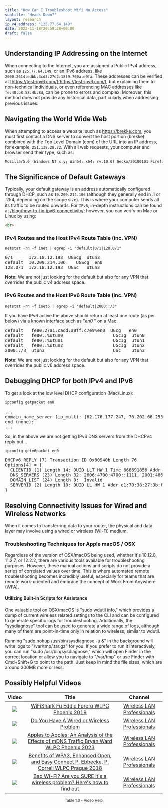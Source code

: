 ```yaml
---
title: "How Can I Troubleshoot Wifi No Access"
subtitle: "Heads Down?"
layout: research
ip_v4_address: "125.77.64.149"
date: 2023-11-18T20:59:28+00:00
draft: false
---
```


## Understanding IP Addressing on the Internet

When connecting to the Internet, you are assigned a Public IPv4 address, such as ```125.77.64.149```, or an IPv6 address, like ```2000:2614:edbb:3cd3:27d2:18f9:760a:e9fa```. These addresses can be verified at [https://test-ipv6.com/](https://test-ipv6.com/), but explaining them to non-technical individuals, or even referencing MAC addresses like ```fe:40:b8:58:4b:8d```, can be prone to errors and complex. Moreover, this method does not provide any historical data, particularly when addressing previous issues.
## Navigating the World Wide Web
When attempting to access a website, such as https://brekke.com, you must first contact a DNS server to convert the host portion (brekke) combined with the Top Level Domain (com) of the URL into an IP address, for example, ```251.138.28.72```. With all web requests, your computer and browser send their type, such as: 
```html
Mozilla/5.0 (Windows NT x.y; Win64; x64; rv:10.0) Gecko/20100101 Firefox/10.0
```
## The Significance of Default Gateways
Typically, your default gateway is an address automatically configured through DHCP, such as ```10.209.214.106``` (although they generally end in .1 or .254, depending on the scope size). This is where your computer sends all its traffic to be routed onwards. For ```IPv6```, in-depth instructions can be found at [/blog/how-to-fix-ipv6-connectivity/](/blog/how-to-fix-ipv6-connectivity/); however, you can verify on Mac or Linux by using:
```html
<br>
```
### IPv4 Routes and the Host IPv4 Route Table (inc. VPN)
```netstat -rn -f inet | egrep -i "default|0/1|128.0/1"```

<pre>
0/1      172.18.12.193  UGScg  utun3
default  10.209.214.106    UGScg  en0
128.0/1  172.18.12.193  UGSc   utun3</pre>

**Note:** We are not just looking for the default but also for any VPN that overrides the public v4 address space.

### IPv6 Routes and the Host IPv6 Route Table (inc. VPN)
```netstat -rn -f inet6 | egrep -i "default|2000::/3"```

If you have IPv6 active the above should return at least one route (as per below) via a known interface such as "_en0_ " on a Mac. 

<pre>
default   fe80:27a1:cadd:a8ff:c7e9%en0  UGcg   en0
default   fe80::%utun0                   UGcIg  utun0
default   fe80::%utun1                   UGcIg  utun1
default   fe80::%utun2                   UGcIg  utun2
2000::/3  utun3                          USc    utun3</pre>

**Note:** We are not just looking for the default but also for any VPN that overrides the public v6 address space.
<br>

## Debugging DHCP for both IPv4 and IPv6

To get a look at the low level DHCP configuration (Mac/Linux): 

```ipconfig getpacket en0```

<pre>
...
domain_name_server (ip_mult): {62.176.177.247, 76.202.66.253}
end (none):
...</pre>

So, in the above we are not getting IPv6 DNS servers from the DHCPv4 reply but...

```ipconfig getv6packet en0```

<pre>
DHCPv6 REPLY (7) Transaction ID 0x80940b Length 76
Options[4] = {
  CLIENTID (1) Length 14: DUID LLT HW 1 Time 668691856 Addr fe:40:b8:58:4b:8d
  DNS_SERVERS (23) Length 32: 2606:4700:4700::1111, 2001:4860:4860::8844
  DOMAIN_LIST (24) Length 0:  Invalid
  SERVERID (2) Length 10: DUID LL HW 1 Addr e1:70:38:27:3b:ff
}</pre>




## Resolving Connectivity Issues for Wired and Wireless Networks
When it comes to transferring data to your router, the physical and data layer may involve using a wired or wireless (Wi-Fi) medium.
### Troubleshooting Techniques for Apple macOS / OSX
Regardless of the version of OSX/macOS being used, whether it's 10.12.8, 11.2.7, or 12.2.2, there are various tools available for troubleshooting purposes. However, these manual actions and scripts do not provide a series of correlated values over time. This is where automated remote troubleshooting becomes incredibly useful, especially for teams that are remote work-oriented and embrace the concept of Work From Anywhere (WFA).
#### Utilizing Built-in Scripts for Assistance
One valuable tool on OSX/macOS is "sudo wdutil info," which provides a dump of current wireless related settings to the CLI and can be configured to generate specific logs for troubleshooting. Additionally, the "sysdiagnose" tool can be used to generate a wide range of logs, although many of them are point-in-time only in relation to wireless, similar to wdutil.

Running "sudo nohup /usr/bin/sysdiagnose -u &" in the background will write logs to "/var/tmp/<blah>.tar.gz" for you. If you prefer to run it interactively, you can run "sudo /usr/bin/sysdiagnose," which will open Finder in the correct location or allow you to navigate to "/var/tmp" or use Finder with Cmd+Shift+G to point to the path. Just keep in mind the file sizes, which are around 300MB more or less.
## Possibly Helpful Videos

<link href="/plugins/lity/css/lity.min.css" rel="stylesheet">
<script src="/plugins/lity/js/lity.min.js"></script>
<div class="table1-start"></div>

|Video | Title | Channel |
| :---: | :---: | :---: |
|<a href="https://www.youtube.com/watch?v=5sSjGo2DZHc" data-lity><img src="https://i.ytimg.com/vi/5sSjGo2DZHc/default.jpg" class="img-fluid"></a>|<a href="https://www.youtube.com/watch?v=5sSjGo2DZHc" data-lity>WiFiShark Fu   Eddie Forero   WLPC Phoenix 2019</a>|<a target="_blank" href="https://www.youtube.com/channel/UCIzBSS46vcqhwmBZ7ZpY-yg" >Wireless LAN Professionals</a>|
|<a href="https://www.youtube.com/watch?v=AJ29knJ5Rsk" data-lity><img src="https://i.ytimg.com/vi/AJ29knJ5Rsk/default.jpg" class="img-fluid"></a>|<a href="https://www.youtube.com/watch?v=AJ29knJ5Rsk" data-lity>Do You Have A Wired or Wireless Problem</a>|<a target="_blank" href="https://www.youtube.com/channel/UCIzBSS46vcqhwmBZ7ZpY-yg" >Wireless LAN Professionals</a>|
|<a href="https://www.youtube.com/watch?v=miRV8qDOKBE" data-lity><img src="https://i.ytimg.com/vi/miRV8qDOKBE/default.jpg" class="img-fluid"></a>|<a href="https://www.youtube.com/watch?v=miRV8qDOKBE" data-lity>Apples to Apples: An Analysis of the Effects of mDNS Traffic   Bryan Ward   WLPC Phoenix 2023</a>|<a target="_blank" href="https://www.youtube.com/channel/UCIzBSS46vcqhwmBZ7ZpY-yg" >Wireless LAN Professionals</a>|
|<a href="https://www.youtube.com/watch?v=r9oXNxgAKhM" data-lity><img src="https://i.ytimg.com/vi/r9oXNxgAKhM/default.jpg" class="img-fluid"></a>|<a href="https://www.youtube.com/watch?v=r9oXNxgAKhM" data-lity>Benefits of WPA3, Enhanced Open, and Easy Connect   P. Ebbecke, P. Correll   WLPC Prague 2018</a>|<a target="_blank" href="https://www.youtube.com/channel/UCIzBSS46vcqhwmBZ7ZpY-yg" >Wireless LAN Professionals</a>|
|<a href="https://www.youtube.com/watch?v=1G4qihqHZJ0" data-lity><img src="https://i.ytimg.com/vi/1G4qihqHZJ0/default.jpg" class="img-fluid"></a>|<a href="https://www.youtube.com/watch?v=1G4qihqHZJ0" data-lity>Bad Wi-Fi? Are you SURE it&#39;s a wireless problem? Here&#39;s how to find out</a>|<a target="_blank" href="https://www.youtube.com/channel/UCIzBSS46vcqhwmBZ7ZpY-yg" >Wireless LAN Professionals</a>|

<center><small>Table 1.0 - Video Help</small></center>
 <br>
<div class="table1-end"></div>
<script type="text/javascript">
(function() {
    $('div.table1-start').nextUntil('div.table1-end', 'table').addClass('table thead-dark table-striped table-responsive rounded').attr('id', 't1');
    $('#t1').find('thead').addClass('thead-dark');
})();
</script>
